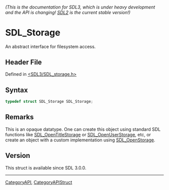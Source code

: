 ###### (This is the documentation for SDL3, which is under heavy development and the API is changing! [SDL2](https://wiki.libsdl.org/SDL2/) is the current stable version!)
# SDL_Storage

An abstract interface for filesystem access.

## Header File

Defined in [<SDL3/SDL_storage.h>](https://github.com/libsdl-org/SDL/blob/main/include/SDL3/SDL_storage.h)

## Syntax

```c
typedef struct SDL_Storage SDL_Storage;
```

## Remarks

This is an opaque datatype. One can create this object using standard SDL
functions like [SDL_OpenTitleStorage](SDL_OpenTitleStorage) or
[SDL_OpenUserStorage](SDL_OpenUserStorage), etc, or create an object with a
custom implementation using [SDL_OpenStorage](SDL_OpenStorage).

## Version

This struct is available since SDL 3.0.0.

----
[CategoryAPI](CategoryAPI), [CategoryAPIStruct](CategoryAPIStruct)

